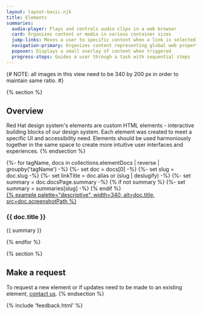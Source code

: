 ```yaml
---
layout: layout-basic.njk
title: Elements
summaries:
  audio-player: Plays and controls audio clips in a web browser
  card: Organizes content or media in various container sizes
  jump-links: Moves a user to specific content when a link is selected
  navigation-primary: Organizes content representing global web properties
  popover: Displays a small overlay of content when triggered
  progress-steps: Guides a user through a task with sequential steps
---
```


{# NOTE: all images in this view need to be 340 by 200 px in order to maintain same ratio. #}

{% section %}
  ## Overview
  Red Hat design system's elements are custom HTML elements - interactive 
  building blocks of our design system. Each element was created to meet a 
  specific UI and accessibility need. Elements should be used harmoniously 
  together in the same space to create more intuitive user interfaces and 
  experiences.
{% endsection %}

<div class="multi-column--min-400-wide margin-top--10">
{%- for tagName, docs in collections.elementDocs | reverse | groupby('tagName') -%}
  {%- set doc = docs[0] -%}
  {%- set slug = doc.slug -%}
  {%- set linkTitle = doc.alias or (slug | deslugify) -%}
  {%- set summary = doc.docsPage.summary -%}
  {% if not summary %}
    {%- set summary = summaries[slug] -%}
  {% endif %}
  <div class="padding-stacked">
    <a href="{{ doc.href | url }}">
      {% example palette="descriptive",
                 width=340,
                 alt=doc.title,
                 src=doc.screenshotPath %}
    </a>
    <h3>{{ doc.title }}</h3>
    <p>{{ summary }}</p>
  </div>
{% endfor %}
</div>

{% section %}
  ## Make a request
  To request a new element or if updates need to be made to an existing element, 
  [contact us](mailto:digital-design-system@redhat.com).
{% endsection %}

{% include 'feedback.html' %}
